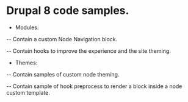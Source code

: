 # Drupal 8 code samples.

- Modules:


-- Contain a custom Node Navigation block.

-- Contain hooks to improve the experience and the site theming.

- Themes:


-- Contain samples of custom node theming.

-- Contain sample of hook preprocess to render a block inside a node custom template.